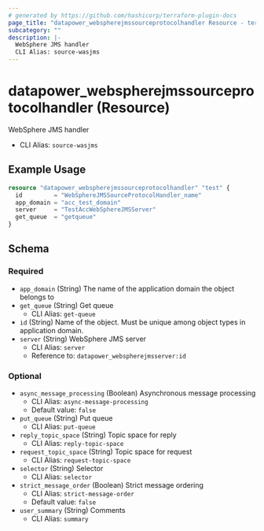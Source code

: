 ```yaml
---
# generated by https://github.com/hashicorp/terraform-plugin-docs
page_title: "datapower_webspherejmssourceprotocolhandler Resource - terraform-provider-datapower"
subcategory: ""
description: |-
  WebSphere JMS handler
  CLI Alias: source-wasjms
---
```


# datapower_webspherejmssourceprotocolhandler (Resource)

WebSphere JMS handler
  - CLI Alias: `source-wasjms`

## Example Usage

```terraform
resource "datapower_webspherejmssourceprotocolhandler" "test" {
  id         = "WebSphereJMSSourceProtocolHandler_name"
  app_domain = "acc_test_domain"
  server     = "TestAccWebSphereJMSServer"
  get_queue  = "getqueue"
}
```

<!-- schema generated by tfplugindocs -->
## Schema

### Required

- `app_domain` (String) The name of the application domain the object belongs to
- `get_queue` (String) Get queue
  - CLI Alias: `get-queue`
- `id` (String) Name of the object. Must be unique among object types in application domain.
- `server` (String) WebSphere JMS server
  - CLI Alias: `server`
  - Reference to: `datapower_webspherejmsserver:id`

### Optional

- `async_message_processing` (Boolean) Asynchronous message processing
  - CLI Alias: `async-message-processing`
  - Default value: `false`
- `put_queue` (String) Put queue
  - CLI Alias: `put-queue`
- `reply_topic_space` (String) Topic space for reply
  - CLI Alias: `reply-topic-space`
- `request_topic_space` (String) Topic space for request
  - CLI Alias: `request-topic-space`
- `selector` (String) Selector
  - CLI Alias: `selector`
- `strict_message_order` (Boolean) Strict message ordering
  - CLI Alias: `strict-message-order`
  - Default value: `false`
- `user_summary` (String) Comments
  - CLI Alias: `summary`
